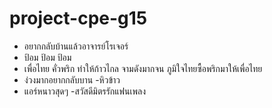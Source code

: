 # project-cpe-g15

- อยากกลับบ้านแล้วอาจารย์โรเจอร์
- ป้อม ป้อม ป้อม
- เพื่อไทย คั่วพริก ทำให้ก้าวไกล จามดังมากจน ภูมิใจไทยซื้อพริกมาให้เพื่อไทย
- ง่วงมากอยากกลับบาน
-หิวข้าว
- แอร์หนาวสุดๆ
-สวัสดีมิตรรักแฟนเพลง